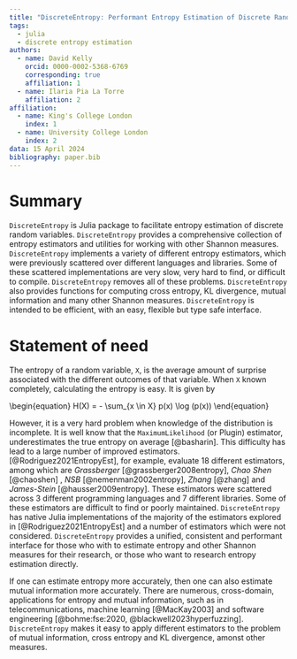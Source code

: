 ```yaml
---
title: "DiscreteEntropy: Performant Entropy Estimation of Discrete Random Variables with Julia"
tags:
  - julia
  - discrete entropy estimation
authors:
  - name: David Kelly
    orcid: 0000-0002-5368-6769
    corresponding: true
    affiliation: 1
  - name: Ilaria Pia La Torre
    affiliation: 2
affiliation:
  - name: King's College London
    index: 1
  - name: University College London
    index: 2
data: 15 April 2024
bibliography: paper.bib
---
```


# Summary
`DiscreteEntropy` is Julia package to facilitate entropy estimation of discrete random variables. `DiscreteEntropy`
provides a comprehensive collection of entropy estimators and utilities for working with other Shannon measures.
`DiscreteEntropy` implements a variety of different entropy estimators, which were previously scattered over 
different languages and libraries. Some of these scattered implementations are very slow, very hard to find, or difficult to compile.
`DiscreteEntropy` removes all of these problems. `DiscreteEntropy` also provides functions for computing cross entropy, 
KL divergence, mutual information and many other Shannon measures. `DiscreteEntropy` is intended to be efficient, with
an easy, flexible but type safe interface.

# Statement of need
The entropy of a random variable, `X`, is the average amount of surprise associated with
the different outcomes of that variable. When `X` known completely, calculating the entropy is easy. It is 
given by 

\begin{equation}
  H(X) = - \sum_{x \in X} p(x) \log (p(x))
\end{equation}

However, it is a very hard problem when knowledge of the distribution is incomplete. It is well know that 
the `MaximumLikelihood` (or Plugin) estimator, underestimates the true entropy on average [@basharin]. 
This difficulty has lead to a large number of improved estimators. [@Rodriguez2021EntropyEst], for example,
evaluate 18 different estimators, among which are *Grassberger* [@grassberger2008entropy], 
*Chao Shen* [@chaoshen] , *NSB* [@nemenman2002entropy], *Zhang* [@zhang] and *James-Stein* [@hausser2009entropy].
These estimators were scattered across 3 different programming languages 
and 7 different libraries. Some of these estimators are difficult to find or poorly maintained. `DiscreteEntropy` 
has native Julia implementations of the majority of the estimators explored in [@Rodriguez2021EntropyEst] and 
a number of estimators which were not considered. `DiscreteEntropy` provides a unified, consistent and performant 
interface for those who with to estimate entropy and other Shannon measures for their research, or those who
want to research entropy estimation directly.

If one can estimate entropy more accurately, then one can also estimate mutual information more accurately. There 
are numerous, cross-domain, applications for entropy and mutual information, such as in telecommunications, 
machine learning [@MacKay2003] and software engineering [@bohme:fse:2020, @blackwell2023hyperfuzzing]. `DiscreteEntropy` makes
it easy to apply different estimators to the problem of mutual information, cross entropy and KL divergence, amonst other
measures.
